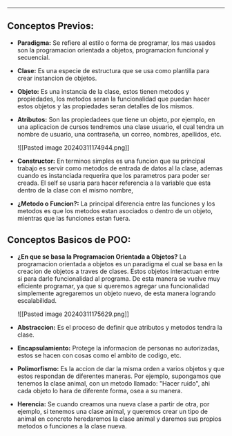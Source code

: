 
---
## Conceptos Previos:

- **Paradigma:**
	 Se refiere al estilo o forma de programar, los mas usados son la programacion orientada a objetos, programacion funcional y secuencial.
	 
- **Clase:**
	 Es una especie de estructura que se usa como plantilla para crear instancion de objetos.
	 
- **Objeto:**
	 Es una instancia de la clase, estos tienen metodos y propiedades, los metodos seran la funcionalidad que puedan hacer estos objetos y las propiedades seran detalles de los mismos. 

- **Atributos:**
	 Son las propiedadees que tiene un objeto, por ejemplo, en una aplicacion de cursos tendremos una clase usuario, el cual tendra un nombre de usuario, una contraseña, un correo, nombres, apellidos, etc.
	 
	 ![[Pasted image 20240311174944.png]]
	 
- **Constructor:**
	 En terminos simples es una funcion que su principal trabajo es servir como metodos de entrada de datos al la clase, ademas cuando es instanciada requerira que los parametros para poder ser creada. El self se usaria para hacer referencia a la variable que esta dentro de la clase con el mismo nombre,
	 
- **¿Metodo o Funcion?:**
	 La principal diferencia entre las funciones y los metodos es que los metodos estan asociados o dentro de un objeto, mientras que las funciones estan fuera.


## Conceptos Basicos de POO:

- **¿En que se basa la Programacion Orientada a Objetos?**
	 La programacion orientada a objetos es un paradigma el cual se basa en la creacion de objetos a traves de clases. Estos objetos interactuan entre si para darle funcionalidad al programa. De esta manera se vuelve muy eficiente programar, ya que si queremos agregar una funcionalidad simplemente agregaremos un objeto nuevo, de esta manera logrando escalabilidad. 
	 
	 ![[Pasted image 20240311175629.png]]

- **Abstraccion:**
	 Es el proceso de definir que atributos y metodos tendra la clase. 
	  
- **Encapsulamiento:**
	 Protege la informacion de personas no autorizadas, estos se hacen con cosas como el ambito de codigo, etc.
	 
- **Polimorfismo:**
	 Es la accion de dar la misma orden a varios objetos y que estos respondan de diferentes maneras. Por ejemplo, supongamos que tenemos la clase animal, con un metodo llamado: "Hacer ruido", ahi cada objeto lo hara de diferente forma, osea a su manera.
	 
- **Herencia:**
	Se cuando creamos una nueva clase a partir de otra, por ejemplo, si tenemos una clase animal, y queremos crear un tipo de animal en concreto heredaremos la clase animal y daremos sus propios metodos o funciones a la clase nueva.














